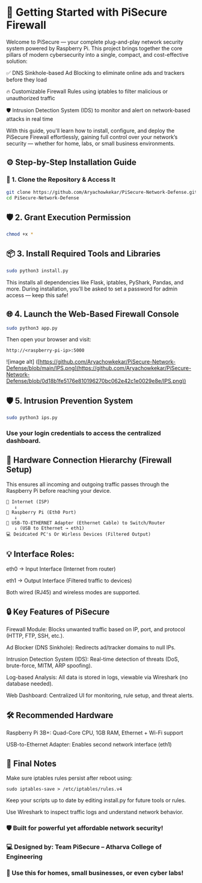 # 🚀 Getting Started with PiSecure Firewall
Welcome to PiSecure — your complete plug-and-play network security system powered by Raspberry Pi.
This project brings together the core pillars of modern cybersecurity into a single, compact, and cost-effective solution:

✅ DNS Sinkhole-based Ad Blocking to eliminate online ads and trackers before they load

🔥 Customizable Firewall Rules using iptables to filter malicious or unauthorized traffic

🛡️ Intrusion Detection System (IDS) to monitor and alert on network-based attacks in real time

With this guide, you'll learn how to install, configure, and deploy the PiSecure Firewall effortlessly, gaining full control over your network’s security — whether for home, labs, or small business environments.



## ⚙️ Step-by-Step Installation Guide

### 🧰 1. Clone the Repository & Access It

```bash
git clone https://github.com/Aryachowkekar/PiSecure-Network-Defense.git
cd PiSecure-Network-Defense
```
## 🛡️ 2. Grant Execution Permission
```bash
chmod +x *
```
## 📦 3. Install Required Tools and Libraries
```bash
sudo python3 install.py
```
This installs all dependencies like Flask, iptables, PyShark, Pandas, and more.
During installation, you’ll be asked to set a password for admin access — keep this safe!

## 🌐 4. Launch the Web-Based Firewall Console
```bash
sudo python3 app.py
```
Then open your browser and visit:
```
http://<raspberry-pi-ip>:5000
```
![image alt] ([https://github.com/Aryachowkekar/PiSecure-Network-Defense/blob/main/IPS.png](https://github.com/Aryachowkekar/PiSecure-Network-Defense/blob/0d18b1fe5176e810196270bc062e42c1e0029e8e/IPS.png))
## 🛡️ 5. Intrusion Prevention System
```bash
sudo python3 ips.py
```


### Use your login credentials to access the centralized dashboard.

## 🔌 Hardware Connection Hierarchy (Firewall Setup)
This ensures all incoming and outgoing traffic passes through the Raspberry Pi before reaching your device.
```
📡 Internet (ISP)
   ↓
📶 Raspberry Pi (Eth0 Port)
   ↓ 
🧠 USB-TO-ETHERNET Adapter (Ethernet Cable) to Switch/Router
   ↓ (USB to Ethernet → eth1)
💻 Deidcated PC's Or Wirless Devices (Filtered Output)
```
## 💡 Interface Roles:
eth0 → Input Interface (Internet from router)

eth1 → Output Interface (Filtered traffic to devices)

Both wired (RJ45) and wireless modes are supported.

## 🔒 Key Features of PiSecure
Firewall Module: Blocks unwanted traffic based on IP, port, and protocol (HTTP, FTP, SSH, etc.).

Ad Blocker (DNS Sinkhole): Redirects ad/tracker domains to null IPs.

Intrusion Detection System (IDS): Real-time detection of threats (DoS, brute-force, MITM, ARP spoofing).

Log-based Analysis: All data is stored in logs, viewable via Wireshark (no database needed).

Web Dashboard: Centralized UI for monitoring, rule setup, and threat alerts.

## 🛠 Recommended Hardware
Raspberry Pi 3B+: Quad-Core CPU, 1GB RAM, Ethernet + Wi-Fi support

USB-to-Ethernet Adapter: Enables second network interface (eth1)

## 📌 Final Notes
Make sure iptables rules persist after reboot using:
```
sudo iptables-save > /etc/iptables/rules.v4
```
Keep your scripts up to date by editing install.py for future tools or rules.

Use Wireshark to inspect traffic logs and understand network behavior.

### 🛡️ Built for powerful yet affordable network security!
### 💻 Designed by: Team PiSecure – Atharva College of Engineering
### 📍 Use this for homes, small businesses, or even cyber labs!





